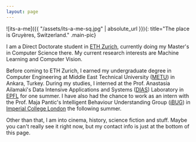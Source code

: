 ```yaml
---
layout: page
---
```


![its-a-me]({{ "/assets/its-a-me-sq.jpg" | absolute_url }}){: title="The place is Gruyères, Switzerland." .main-pic}

I am a Direct Doctorate student in [ETH Zurich](https://www.ethz.ch/en.html), currently doing my Master's in Computer Science there. My current research interests are Machine Learning and Computer Vision.

Before coming to ETH Zurich, I earned my undergraduate degree in Computer Engineering at Middle East Technical University ([METU](https://www.metu.edu.tr)) in Ankara, Turkey. During my studies, I interned at the Prof. Anastasia Ailamaki's Data Intensive Applications and Systems ([DIAS](https://dias.epfl.ch/)) Laboratory in [EPFL](https://www.epfl.ch/) for one summer. I have also had the chance to work as an intern with the Prof. Maja Pantic's Intelligent Behaviour Understanding Group ([iBUG](https://ibug.doc.ic.ac.uk/)) in [Imperial College London](https://www.imperial.ac.uk/) the following summer.

Other than that, I am into cinema, history, science fiction and stuff. Maybe you can't really see it right now, but my contact info is just at the bottom of this page.